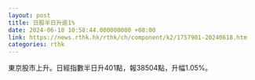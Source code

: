 ```yaml
---
layout: post
title: 日股半日升逾1%
date: 2024-06-18 10:58:44.000000000 +08:00
link: https://news.rthk.hk/rthk/ch/component/k2/1757901-20240618.htm
categories: rthk
---
```


東京股市上升。日經指數半日升401點，報38504點，升幅1.05%。
